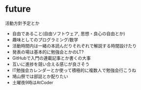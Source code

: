 future
======

活動方針予定とか
- 自由であること(自由ソフトウェア, 思想・良心の自由とか)
- 趣味としてのプログラミング/数学
- 活動時間内は一緒の本読んだりそれぞれで解説する時間設けたり
- 発表の場は基本的に勉強会とかのLT?
- GitHubで入門の連載記事とか書くの大事
- 互いに進捗を競い合える感じが良さそう
- IT勉強会カレンダーとか使って積極的に複数人で勉強会行こうね
- 鳩山祭では部誌とか配りたい
- 土曜夜9時はAtCoder

